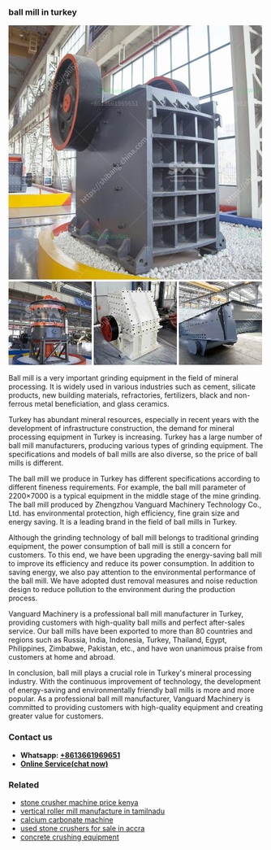 <h3>ball mill in turkey</h3><img src='1708497233.jpg' alt=''><p>Ball mill is a very important grinding equipment in the field of mineral processing. It is widely used in various industries such as cement, silicate products, new building materials, refractories, fertilizers, black and non-ferrous metal beneficiation, and glass ceramics. </p><p>Turkey has abundant mineral resources, especially in recent years with the development of infrastructure construction, the demand for mineral processing equipment in Turkey is increasing. Turkey has a large number of ball mill manufacturers, producing various types of grinding equipment. The specifications and models of ball mills are also diverse, so the price of ball mills is different.</p><p>The ball mill we produce in Turkey has different specifications according to different fineness requirements. For example, the ball mill parameter of 2200×7000 is a typical equipment in the middle stage of the mine grinding. The ball mill produced by Zhengzhou Vanguard Machinery Technology Co., Ltd. has environmental protection, high efficiency, fine grain size and energy saving. It is a leading brand in the field of ball mills in Turkey.</p><p>Although the grinding technology of ball mill belongs to traditional grinding equipment, the power consumption of ball mill is still a concern for customers. To this end, we have been upgrading the energy-saving ball mill to improve its efficiency and reduce its power consumption. In addition to saving energy, we also pay attention to the environmental performance of the ball mill. We have adopted dust removal measures and noise reduction design to reduce pollution to the environment during the production process.</p><p>Vanguard Machinery is a professional ball mill manufacturer in Turkey, providing customers with high-quality ball mills and perfect after-sales service. Our ball mills have been exported to more than 80 countries and regions such as Russia, India, Indonesia, Turkey, Thailand, Egypt, Philippines, Zimbabwe, Pakistan, etc., and have won unanimous praise from customers at home and abroad. </p><p>In conclusion, ball mill plays a crucial role in Turkey's mineral processing industry. With the continuous improvement of technology, the development of energy-saving and environmentally friendly ball mills is more and more popular. As a professional ball mill manufacturer, Vanguard Machinery is committed to providing customers with high-quality equipment and creating greater value for customers.</p><h3>Contact us</h3><ul><li><strong>Whatsapp:&nbsp;<a href="https://wa.me/8613661969651">+8613661969651</a></strong></li><li><a href="https://swt.shibang-china.com/?git&amp;zhl&amp;ball mill in turkey"><strong>Online Service(chat now)</strong></a></li></ul><h3>Related</h3><ul><li><a href='stone crusher machine price kenya.md'>stone crusher machine price kenya</a></li><li><a href='vertical roller mill manufacture in tamilnadu.md'>vertical roller mill manufacture in tamilnadu</a></li><li><a href='calcium carbonate machine.md'>calcium carbonate machine</a></li><li><a href='used stone crushers for sale in accra.md'>used stone crushers for sale in accra</a></li><li><a href='concrete crushing equipment.md'>concrete crushing equipment</a></li></ul>